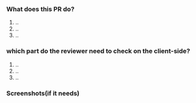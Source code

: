 ### What does this PR do?
1. ..
2. ..
3. ..


### which part do the reviewer need to check on the client-side?
1. ..
2. ..
3. ..

### Screenshots(if it needs)
